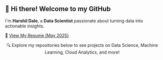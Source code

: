 ## 👋 Hi there! Welcome to my GitHub  
I'm **Harshil Dale**, a **Data Scientist** passionate about turning data into actionable insights.

📄 [View My Resume (May 2025)](https://github.com/HarshilDale/HarshilDale_Resume_DataEngineer.pdf/blob/main/HarshilDale_Resume_DataEngineer.pdf)

<p align="center">
🔍 Explore my repositories below to see projects on Data Science, Machine Learning, Cloud Analytics, and more!  
</p>
